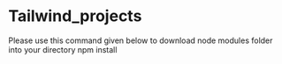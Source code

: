 # Tailwind_projects

 Please use this command given below to download node modules folder into your directory
 npm install
